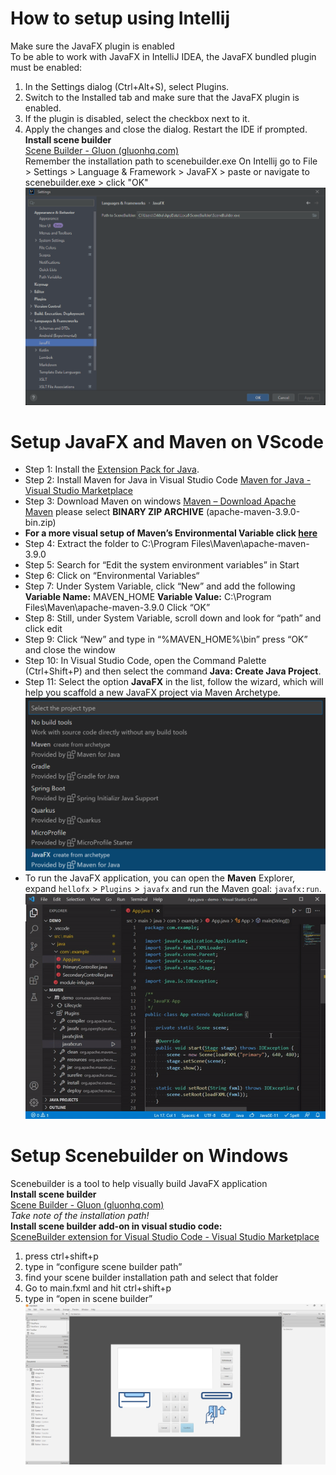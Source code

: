 # How to setup using Intellij  
Make sure the JavaFX plugin is enabled  
To be able to work with JavaFX in IntelliJ IDEA, the JavaFX bundled plugin must be enabled:  
1. In the Settings dialog (Ctrl+Alt+S), select Plugins.
2. Switch to the Installed tab and make sure that the JavaFX plugin is enabled.
3. If the plugin is disabled, select the checkbox next to it.
4. Apply the changes and close the dialog. Restart the IDE if prompted.  
**Install scene builder**  
[Scene Builder - Gluon (gluonhq.com)](https://gluonhq.com/products/scene-builder/)  
Remember the installation path to scenebuilder.exe
On Intellij go to File > Settings > Language & Framework > JavaFX > paste or navigate to scenebuilder.exe > click "OK"  
![intellij Scenebuilder](https://github.com/Kiraow188/CSC1109-Project/blob/Jace-Branch/md_src/scenebuilderIntellij.png)
# Setup JavaFX and Maven on VScode
- Step 1: Install the [Extension Pack for Java](https://marketplace.visualstudio.com/items?itemName=vscjava.vscode-java-pack).
- Step 2: Install Maven for Java in Visual Studio Code [Maven for Java - Visual Studio Marketplace](https://marketplace.visualstudio.com/items?itemName=vscjava.vscode-maven)
- Step 3: Download Maven on windows [Maven – Download Apache Maven](https://maven.apache.org/download.cgi) please select **BINARY ZIP ARCHIVE** (apache-maven-3.9.0-bin.zip)
- **For a more visual setup of Maven’s Environmental Variable click [here](https://phoenixnap.com/kb/install-maven-windows)**
- Step 4: Extract the folder to C:\Program Files\Maven\apache-maven-3.9.0
- Step 5: Search for “Edit the system environment variables” in Start
- Step 6: Click on “Environmental Variables“
- Step 7: Under System Variable, click “New” and add the following
  **Variable Name:** MAVEN_HOME
  **Variable Value:** C:\Program Files\Maven\apache-maven-3.9.0
  Click “OK”
- Step 8: Still, under System Variable, scroll down and look for “path” and click edit
- Step 9: Click “New” and type in “%MAVEN_HOME%\bin” press “OK” and close the window
- Step 10: In Visual Studio Code, open the Command Palette (Ctrl+Shift+P) and then select the command **Java: Create Java Project**.
- Step 11: Select the option **JavaFX** in the list, follow the wizard, which will help you scaffold a new JavaFX project via Maven Archetype.  
![start JavaFX Project](https://github.com/Kiraow188/CSC1109-Project/blob/Jace-Branch/md_src/Pasted%20image%2020230213214519.png)
- To run the JavaFX application, you can open the **Maven** Explorer, expand `hellofx` > `Plugins` > `javafx` and run the Maven goal: `javafx:run`.  
![Run JavaFX Project](https://github.com/Kiraow188/CSC1109-Project/blob/Jace-Branch/md_src/ezgif-4-6d89dd086b.gif)
# Setup Scenebuilder on Windows
Scenebuilder is a tool to help visually build JavaFX application  
**Install scene builder**  
[Scene Builder - Gluon (gluonhq.com)](https://gluonhq.com/products/scene-builder/)  
_Take note of the installation path!_  
**Install scene builder add-on in visual studio code:**  
[SceneBuilder extension for Visual Studio Code - Visual Studio Marketplace](https://marketplace.visualstudio.com/items?itemName=bilalekrem.scenebuilderextension#:~:text=You%20can%20configure%20by%20clicking,your%20file%20into%20Scene%20Builder.)  
1. press ctrl+shift+p
2. type in “configure scene builder path”
3. find your scene builder installation path and select that folder
4. Go to main.fxml and hit ctrl+shift+p 
5. type in “open in scene builder”  
![Scenebuilder](https://github.com/Kiraow188/CSC1109-Project/blob/Jace-Branch/md_src/scenebuilder.png)

